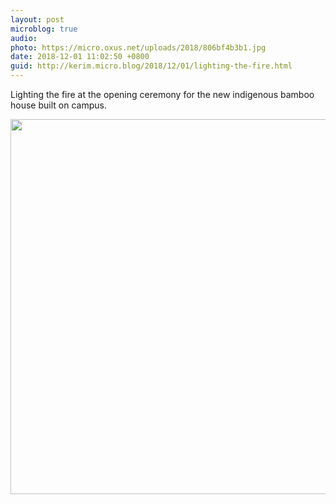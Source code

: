 ```yaml
---
layout: post
microblog: true
audio: 
photo: https://micro.oxus.net/uploads/2018/806bf4b3b1.jpg
date: 2018-12-01 11:02:50 +0800
guid: http://kerim.micro.blog/2018/12/01/lighting-the-fire.html
---
```

Lighting the fire at the opening ceremony for the new indigenous bamboo house built on campus.

<img src="https://micro.oxus.net/uploads/2018/806bf4b3b1.jpg" width="599" height="600" />
